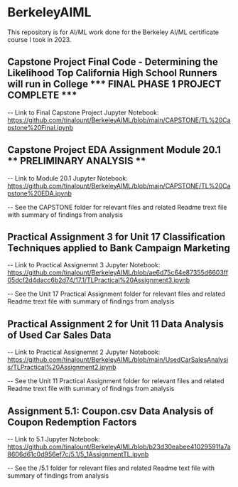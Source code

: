 # BerkeleyAIML

This repository is for AI/ML work done for the Berkeley AI/ML certificate course I took in 2023.

## Capstone Project Final Code - Determining the Likelihood Top California High School Runners will run in College *** FINAL PHASE 1 PROJECT COMPLETE ***
-- Link to Final Capstone Project Jupyter Notebook:  https://github.com/tinalount/BerkeleyAIML/blob/main/CAPSTONE/TL%20Capstone%20Final.ipynb

## Capstone Project EDA Assignment Module 20.1 ** PRELIMINARY ANALYSIS **
-- Link to Module 20.1 Jupyter Notebook: https://github.com/tinalount/BerkeleyAIML/blob/main/CAPSTONE/TL%20Capstone%20EDA.ipynb    

-- See the CAPSTONE folder for relevant files and related Readme trext file with summary of findings from analysis

## Practical Assignment 3 for Unit 17 Classification Techniques applied to Bank Campaign Marketing 
-- Link to Practical Assignemnt 3 Jupyter Notebook:   https://github.com/tinalount/BerkeleyAIML/blob/ae6d75c64e87355d6603ff05dcf2d4dacc6b2d74/17.1/TLPractical%20Assignment3.ipynb

-- See the Unit 17 Practical Assignment folder for relevant files and related Readme trext file with summary of findings from analysis

## Practical Assignment 2 for Unit 11 Data Analysis of Used Car Sales Data 
-- Link to Practical Assignemnt 2 Jupyter Notebook:  https://github.com/tinalount/BerkeleyAIML/blob/main/UsedCarSalesAnalysis/TLPractical%20Assignment2.ipynb

-- See the Unit 11 Practical Assignment folder for relevant files and related Readme trext file with summary of findings from analysis

## Assignment 5.1: Coupon.csv Data Analysis of Coupon Redemption Factors
-- Link to 5.1 Jupyter Notebook: https://github.com/tinalount/BerkeleyAIML/blob/b23d30eabee41029591fa7a8606d61c0d956ef7c/5.1/5_1AssignmentTL.ipynb 

-- See the /5.1 folder for relevant files and related Readme text file with summary of findings from analysis

